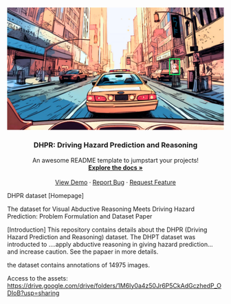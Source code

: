 
<!-- PROJECT LOGO -->
<br />
<div align="center">
  <a href="https://github.com/othneildrew/Best-README-Template">
    <img src="images/preview_image.jpg" alt="Logo" width="720">
  </a>

  <h3 align="center">DHPR: Driving Hazard Prediction and Reasoning</h3>

  <p align="center">
    An awesome README template to jumpstart your projects!
    <br />
    <a href="https://github.com/othneildrew/Best-README-Template"><strong>Explore the docs »</strong></a>
    <br />
    <br />
    <a href="https://github.com/othneildrew/Best-README-Template">View Demo</a>
    ·
    <a href="https://github.com/othneildrew/Best-README-Template/issues">Report Bug</a>
    ·
    <a href="https://github.com/othneildrew/Best-README-Template/issues">Request Feature</a>
  </p>
</div>

DHPR dataset [Homepage]


The dataset for Visual Abductive Reasoning Meets Driving Hazard Prediction: Problem Formulation and Dataset Paper

[Introduction] This repository contains details about the DHPR (Driving Hazard Prediction and Reasoning) dataset. The DHPT dataset was introducted to ....apply abductive reasoning in giving hazard prediction... and increase caution. See the papaer in more details.

the dataset contains annotations of 14975 images.

Access to the assets: 
	https://drive.google.com/drive/folders/1M6Iy0a4z50Jr6P5CkAdGczhedP_ODIoB?usp=sharing
